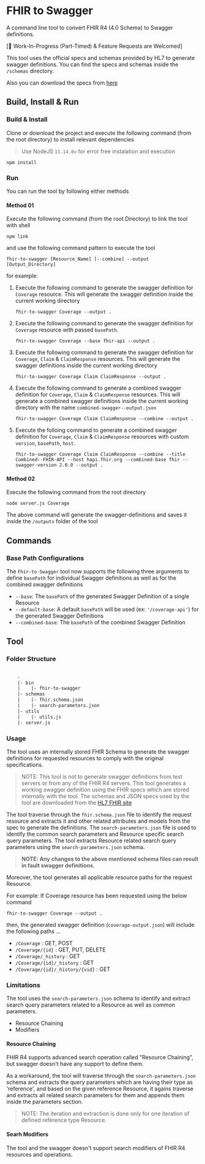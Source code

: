 # FHIR to Swagger

A command line tool to convert FHIR R4 (4.0 Schema) to Swagger definitions.

[:construction: Work-In-Progress (Part-Timed) & Feature Requests are Welcomed]

This tool uses the official specs and schemas provided by HL7 to generate swagger definitions. You can find the specs and schemas inside the `/schemas` directory.

Also you can download the specs from [here](https://www.hl7.org/fhir/downloads.html)

## Build, Install & Run

### Build & Install

Clone or download the project and execute the following command (from the root directory) to install relevant dependencies

> Use NodeJS `11.14.0v` for error free instalation and execution

```shell
npm install
```

### Run

You can run the tool by following either methods

#### Method 01

Execute the following command (from the root Directory) to link the tool with shell

```shell
npm link
```

and use the following command pattern to execute the tool

```shell
fhir-to-swagger [Resource_Name] [--combine] --output [Output_Directory]
```

for example:

1. Execute the following command to generate the swagger definition for `Coverage` resource. This will generate the swagger definition inside the current working directory

    ```shell
    fhir-to-swagger Coverage --output .
    ```

2. Execute the following command to generate the swagger definition for `Coverage` resource with passed `basePath`.

    ```shell
    fhir-to-swagger Coverage --base fhir-api --output .
    ```

3. Execute the following command to generate the swagger definition for `Coverage`, `Claim` & `ClaimResponse` resources. This will generate the swagger definitions inside the current working directory

    ```shell
    fhir-to-swagger Coverage Claim ClaimResponse --output .
    ```

4. Execute the following command to generate a combined swagger definition for `Coverage`, `Claim` & `ClaimResponse` resources. This will generate a combined swagger definitions inside the current working directory with the name `combined-swagger--output.json`

    ```shell
    fhir-to-swagger Coverage Claim ClaimResponse --combine --output .
    ```

5. Execute the folloing command to generate a combined swagger definition for `Coverage`, `Claim` & `ClaimResponse` resources with custom `version`, `basePath`, `host`.

    ```shell
    fhir-to-swagger Coverage Claim ClaimResponse --combine --title Combined--FHIR-API --host hapi.fhir.org --combined-base fhir --swagger-version 2.0.0 --output .
    ```

#### Method 02

Execute the following command from the root directory

```shell
node server.js Coverage
```

The above command will generate the swagger-definitions and saves it inside the `/outputs` folder of the tool

## Commands

### Base Path Configurations

The `Fhir-to-Swagger` tool now supports the following three arguments to define `basePath` for individual Swagger definitions as well as for the combined swagger definitions

* `--base`: The `basePath` of the generated Swagger Definition of a single Resource
* `--default-base`: A default `basePath` will be used (ex: `'/coverage-api'`) for the generated Swagger Definitions
* `--combined-base`: The `basePath` of the combined Swagger Definition

## Tool

### Folder Structure

```txt

    -
    |- bin
    |    |- fhir-to-swagger
    |- schemas
    |    |- fhir.schema.json
    |    |- search-parameters.json
    |- utils
    |    |- utils.js
    |- server.js

```

### Usage

The tool uses an internally stored FHIR Schema to generate the swagger definitions for requested resources to comply with the original specifications.

> NOTE: This tool is not to generate swagger definitions from test servers or from any of the FHIR R4 servers. This tool generates a working swagger definition using the FHIR specs which are stored internally with the tool. The schemas and JSON specs used by the tool are downloaded from the [HL7 FHIR site](https://www.hl7.org/fhir/downloads.html)

The tool traverse through the `fhir.schema.json` file to identify the request resource and extracts it and other related attributes and models from the spec to generate the definitions. The `search-parameters.json` file is used to identify the common search parameters and Resource specific search query parameters. The tool extracts Resource related search query parameters using the `search-parameters.json` schema.

> **NOTE: Any changes to the above mentioned schema files can result in fault swagger definitions.**

Moreover, the tool generates all applicable resource paths for the request Resource.

For example: If Coverage resource has been requested using the below command

```shell
fhir-to-swagger Coverage --output .
```

then, the generated swagger definition (`coverage-output.json`) will include the following paths ...

* `/Coverage` : GET, POST
* `/Coverage/{id}` : GET, PUT, DELETE
* `/Coverage/_history` : GET
* `/Coverage/{id}/_history` : GET
* `/Coverage/{id}/_history/{vid}` : GET

### Limitations

The tool uses the `search-parameters.json` schema to identify and extract search query parameters related to a Resource as well as common parameters.

* Resource Chaining
* Modifiers

#### Resource Chaining

FHIR R4 supports advanced search operation called "Resource Chaining", but swagger doesn't have any support to define them.

As a workaround, the tool will traverse through the `search-parameters.json` schema and extracts the query parameters which are having their type as 'reference', and based on the given reference Resource, it agains traverse and extracts all related search parameters for them and appends them inside the parameters section.

> NOTE: The iteration and extraction is done only for one iteration of defined reference type Resource.

#### Searh Modifiers

The tool and the swagger doesn't support search modifiers of FHIR R4 resources and operations.
